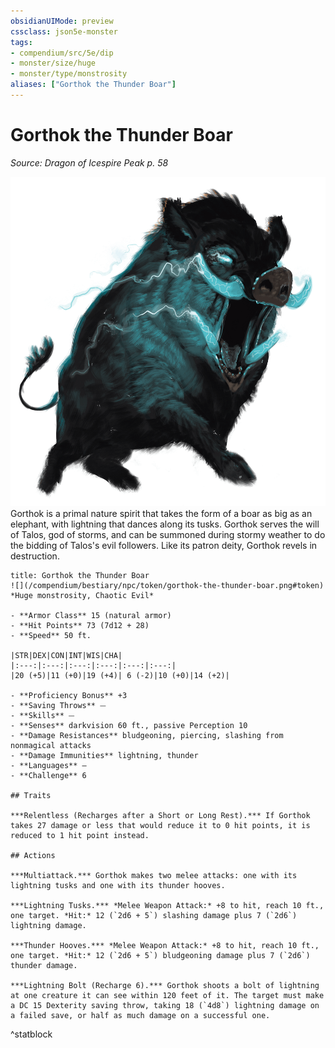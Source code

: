```yaml
---
obsidianUIMode: preview
cssclass: json5e-monster
tags:
- compendium/src/5e/dip
- monster/size/huge
- monster/type/monstrosity
aliases: ["Gorthok the Thunder Boar"]
---
```

# Gorthok the Thunder Boar
*Source: Dragon of Icespire Peak p. 58*  

![](/compendium/bestiary/npc/img/gorthok-the-thunder-boar.png#right)  
Gorthok is a primal nature spirit that takes the form of a boar as big as an elephant, with lightning that dances along its tusks. Gorthok serves the will of Talos, god of storms, and can be summoned during stormy weather to do the bidding of Talos's evil followers. Like its patron deity, Gorthok revels in destruction.


```ad-statblock
title: Gorthok the Thunder Boar
![](/compendium/bestiary/npc/token/gorthok-the-thunder-boar.png#token)
*Huge monstrosity, Chaotic Evil*

- **Armor Class** 15 (natural armor)
- **Hit Points** 73 (7d12 + 28) 
- **Speed** 50 ft.

|STR|DEX|CON|INT|WIS|CHA|
|:---:|:---:|:---:|:---:|:---:|:---:|
|20 (+5)|11 (+0)|19 (+4)| 6 (-2)|10 (+0)|14 (+2)|

- **Proficiency Bonus** +3
- **Saving Throws** ⏤
- **Skills** ⏤
- **Senses** darkvision 60 ft., passive Perception 10
- **Damage Resistances** bludgeoning, piercing, slashing from nonmagical attacks
- **Damage Immunities** lightning, thunder
- **Languages** —
- **Challenge** 6

## Traits

***Relentless (Recharges after a Short or Long Rest).*** If Gorthok takes 27 damage or less that would reduce it to 0 hit points, it is reduced to 1 hit point instead.

## Actions

***Multiattack.*** Gorthok makes two melee attacks: one with its lightning tusks and one with its thunder hooves.

***Lightning Tusks.*** *Melee Weapon Attack:* +8 to hit, reach 10 ft., one target. *Hit:* 12 (`2d6 + 5`) slashing damage plus 7 (`2d6`) lightning damage.

***Thunder Hooves.*** *Melee Weapon Attack:* +8 to hit, reach 10 ft., one target. *Hit:* 12 (`2d6 + 5`) bludgeoning damage plus 7 (`2d6`) thunder damage.

***Lightning Bolt (Recharge 6).*** Gorthok shoots a bolt of lightning at one creature it can see within 120 feet of it. The target must make a DC 15 Dexterity saving throw, taking 18 (`4d8`) lightning damage on a failed save, or half as much damage on a successful one.
```
^statblock